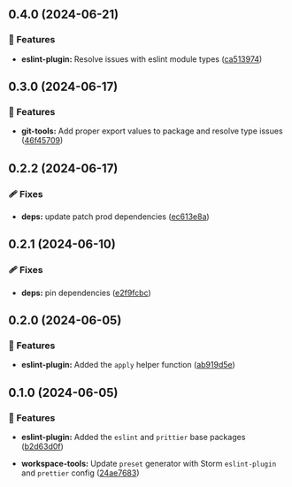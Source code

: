 ## 0.4.0 (2024-06-21)


### 🚀 Features

- **eslint-plugin:** Resolve issues with eslint module types ([ca513974](https://github.com/storm-software/storm-ops/commit/ca513974))

## 0.3.0 (2024-06-17)


### 🚀 Features

- **git-tools:** Add proper export values to package and resolve type issues ([46f45709](https://github.com/storm-software/storm-ops/commit/46f45709))

## 0.2.2 (2024-06-17)


### 🩹 Fixes

- **deps:** update patch prod dependencies ([ec613e8a](https://github.com/storm-software/storm-ops/commit/ec613e8a))

## 0.2.1 (2024-06-10)


### 🩹 Fixes

- **deps:** pin dependencies ([e2f9fcbc](https://github.com/storm-software/storm-ops/commit/e2f9fcbc))

## 0.2.0 (2024-06-05)

### 🚀 Features

- **eslint-plugin:** Added the `apply` helper function
  ([ab919d5e](https://github.com/storm-software/storm-ops/commit/ab919d5e))

## 0.1.0 (2024-06-05)

### 🚀 Features

- **eslint-plugin:** Added the `eslint` and `prittier` base packages
  ([b2d63d0f](https://github.com/storm-software/storm-ops/commit/b2d63d0f))

- **workspace-tools:** Update `preset` generator with Storm `eslint-plugin` and
  `prettier` config
  ([24ae7683](https://github.com/storm-software/storm-ops/commit/24ae7683))
